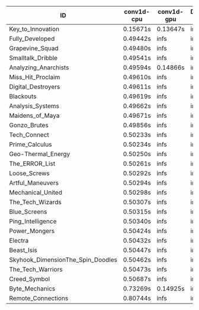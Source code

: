 |ID|conv1d-cpu|conv1d-gpu|DWSPConv2D-gpu|gemm-gpu|avg|
|-|-|-|-|-|-|
|Key_to_Innovation|0.15671s|0.13647s|infs|4.77102s|infs|
|Fully_Developed|0.49442s|infs|infs|4.75715s|infs|
|Grapevine_Squad|0.49480s|infs|infs|4.75321s|infs|
|Smalltalk_Dribble|0.49541s|infs|infs|4.73514s|infs|
|Analyzing_Anarchists|0.49594s|0.14866s|infs|4.76749s|infs|
|Miss_Hit_Proclaim|0.49610s|infs|infs|4.74718s|infs|
|Digital_Destroyers|0.49611s|infs|infs|4.72769s|infs|
|Blackouts|0.49619s|infs|infs|4.73382s|infs|
|Analysis_Systems|0.49662s|infs|infs|4.75709s|infs|
|Maidens_of_Maya|0.49671s|infs|infs|4.76126s|infs|
|Gonzo_Brutes|0.49856s|infs|infs|4.76983s|infs|
|Tech_Connect|0.50233s|infs|infs|4.82590s|infs|
|Prime_Calculus|0.50234s|infs|infs|4.83274s|infs|
|Geo-Thermal_Energy|0.50250s|infs|infs|4.83399s|infs|
|The_ERROR_List|0.50261s|infs|infs|4.82939s|infs|
|Loose_Screws|0.50292s|infs|infs|4.82124s|infs|
|Artful_Maneuvers|0.50294s|infs|infs|4.82802s|infs|
|Mechanical_United|0.50298s|infs|infs|4.83431s|infs|
|The_Tech_Wizards|0.50307s|infs|infs|4.83965s|infs|
|Blue_Screens|0.50315s|infs|infs|4.81404s|infs|
|Ping_Intelligence|0.50340s|infs|infs|4.82613s|infs|
|Power_Mongers|0.50424s|infs|infs|4.83578s|infs|
|Electra|0.50432s|infs|infs|4.82347s|infs|
|Beast_Isis|0.50447s|infs|infs|4.81884s|infs|
|Skyhook_DimensionThe_Spin_Doodles|0.50462s|infs|infs|4.83693s|infs|
|The_Tech_Warriors|0.50473s|infs|infs|4.82314s|infs|
|Creed_Symbol|0.50687s|infs|infs|4.72133s|infs|
|Byte_Mechanics|0.73269s|0.14925s|infs|4.83114s|infs|
|Remote_Connections|0.80744s|infs|infs|4.82153s|infs|
